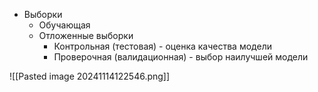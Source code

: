 - Выборки
	- Обучающая
	- Отложенные выборки
		- Контрольная (тестовая) - оценка качества модели
		- Проверочная (валидационная) - выбор наилучшей модели


![[Pasted image 20241114122546.png]]